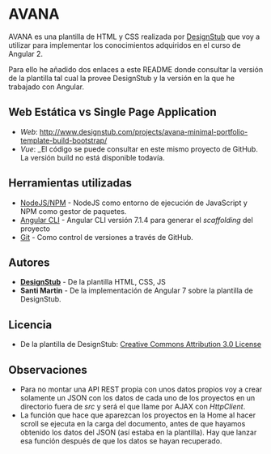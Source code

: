 # AVANA

AVANA es una plantilla de HTML y CSS realizada por [DesignStub](http://www.designstub.com) que voy a utilizar para implementar los conocimientos adquiridos en el curso de Angular 2.

Para ello he añadido dos enlaces a este README donde consultar la versión de la plantilla tal cual la provee DesignStub y la versión en la que he trabajado con Angular.

## Web Estática vs Single Page Application
* *Web*: http://www.designstub.com/projects/avana-minimal-portfolio-template-build-bootstrap/
* *Vue*: _El código se puede consultar en este mismo proyecto de GitHub. La versión build no está disponible todavía.

## Herramientas utilizadas

* [NodeJS/NPM](https://nodejs.org/es/) - NodeJS como entorno de ejecución de JavaScript y NPM como gestor de paquetes.
* [Angular CLI](https://github.com/angular/angular-cli) - Angular CLI versión 7.1.4 para generar el *scaffolding* del proyecto
* [Git](https://git-scm.com/) - Como control de versiones a través de GitHub.

## Autores

* **[DesignStub](http://www.designstub.com)** - De la plantilla HTML, CSS, JS
* **Santi Martin** - De la implementación de Angular 7 sobre la plantilla de DesignStub.

## Licencia
* De la plantilla de DesignStub: [ Creative Commons Attribution 3.0 License ](https://creativecommons.org/licenses/by/3.0/)

## Observaciones
* Para no montar una API REST propia con unos datos propios voy a crear solamente un JSON con los datos de cada uno de los proyectos en un directorio fuera de _src_ y será el que llame por AJAX con _HttpClient_.
* La función que hace que aparezcan los proyectos en la Home al hacer scroll se ejecuta en la carga del documento, antes de que hayamos obtenido los datos del JSON (así estaba en la plantilla). Hay que lanzar esa función después de que los datos se hayan recuperado.